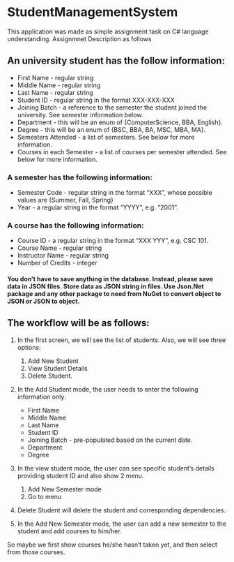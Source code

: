 # StudentManagementSystem
This application was made as simple assignment task on C# language understanding. Assignmnet Description as follows

## An university student has the follow information: 
- First Name - regular string 
- Middle Name - regular string 
- Last Name - regular string 
- Student ID - regular string in the format XXX-XXX-XXX 
- Joining Batch - a reference to the semester the student joined the university. See semester information below. 
- Department - this will be an enum of {ComputerScience, BBA, English}.
- Degree - this will be an enum of {BSC, BBA, BA, MSC, MBA, MA}. 
- Semesters Attended - a list of semesters. See below for more information. 
- Courses in each Semester - a list of courses per semester attended. See below for more information.

### A semester has the following information: 
- Semester Code - regular string in the format “XXX”, whose possible values are {Summer, Fall, Spring} 
- Year - a regular string in the format “YYYY”, e.g. “2001”. 

### A course has the following information: 
- Course ID - a regular string in the format “XXX YYY”, e.g. CSC 101.
- Course Name - regular string 
- Instructor Name - regular string 
- Number of Credits - integer 

#### You don’t have to save anything in the database. Instead, please save data in JSON files. Store data as JSON string in files. Use Json.Net package and any other package to need from NuGet to convert object to JSON or JSON to object.

## The workflow will be as follows: 
1. In the first screen, we will see the list of students. Also, we will see three options: 
    1. Add New Student
    2. View Student Details
    3. Delete Student.
2. In the Add Student mode, the user needs to enter the following information only: 
    - First Name 
    - Middle Name 
    - Last Name 
    - Student ID 
    - Joining Batch - pre-populated based on the current date. 
    - Department 
    - Degree 

3. In the view student mode, the user can see specific student’s details providing student ID and also show 2 menu. 
   1. Add New Semester mode
   2. Go to menu
4. Delete Student will delete the student and corresponding dependencies. 
5. In the Add New Semester mode, the user can add a new semester to the student and add courses to him/her. 

So maybe we first show courses he/she hasn’t taken yet, and then select from those courses. 
